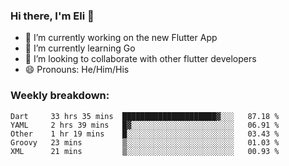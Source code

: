 ### Hi there, I'm Eli 👋
- 🔭 I’m currently working on the new Flutter App
- 🌱 I’m currently learning Go
- 🦄 I’m looking to collaborate with other flutter developers
- 😄 Pronouns: He/Him/His

### Weekly breakdown:
<!--START_SECTION:waka-->
```text
Dart     33 hrs 35 mins  █████████████████████▓░░░   87.18 % 
YAML     2 hrs 39 mins   █▓░░░░░░░░░░░░░░░░░░░░░░░   06.91 % 
Other    1 hr 19 mins    █░░░░░░░░░░░░░░░░░░░░░░░░   03.43 % 
Groovy   23 mins         ▒░░░░░░░░░░░░░░░░░░░░░░░░   01.03 % 
XML      21 mins         ▒░░░░░░░░░░░░░░░░░░░░░░░░   00.93 % 
```
<!--END_SECTION:waka-->
